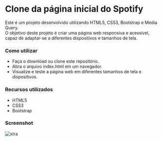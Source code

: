 # Clone da página inicial do Spotify
  
Este é um projeto desenvolvido utilizando HTML5, CSS3, Bootstrap e Media Query. <br>
O objetivo deste projeto é criar uma página web responsiva e acessível, capaz de adaptar-se a diferentes dispositivos e tamanhos de tela.

### Como utilizar
  
* Faça o download ou clone este repositório.
* Abra o arquivo index.html em um navegador.
* Visualize e teste a página web em diferentes tamanhos de tela e dispositivos.
  
### Recursos utilizados
  
* HTML5
* CSS3
* Bootstrap

### Screenshot

![xtra](https://user-images.githubusercontent.com/99937029/214756048-cd377c5a-67f8-4dc1-a383-b18c5a308983.png)
